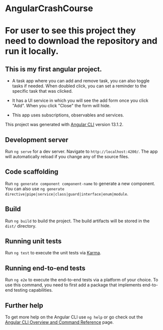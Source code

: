 # AngularCrashCourse

# For user to see this project they need to download the repository and run it locally.

## This is my first angular project.

- A task app where you can add and remove task, you can also toggle tasks if needed. When doubled click, you can set a reminder to the specific task that was clicked.

- It has a UI service in which you will see the add form once you click "Add". When you click "Close" the form will hide.

- This app uses subscriptions, observables and services.

This project was generated with [Angular CLI](https://github.com/angular/angular-cli) version 13.1.2.

## Development server

Run `ng serve` for a dev server. Navigate to `http://localhost:4200/`. The app will automatically reload if you change any of the source files.

## Code scaffolding

Run `ng generate component component-name` to generate a new component. You can also use `ng generate directive|pipe|service|class|guard|interface|enum|module`.

## Build

Run `ng build` to build the project. The build artifacts will be stored in the `dist/` directory.

## Running unit tests

Run `ng test` to execute the unit tests via [Karma](https://karma-runner.github.io).

## Running end-to-end tests

Run `ng e2e` to execute the end-to-end tests via a platform of your choice. To use this command, you need to first add a package that implements end-to-end testing capabilities.

## Further help

To get more help on the Angular CLI use `ng help` or go check out the [Angular CLI Overview and Command Reference](https://angular.io/cli) page.
